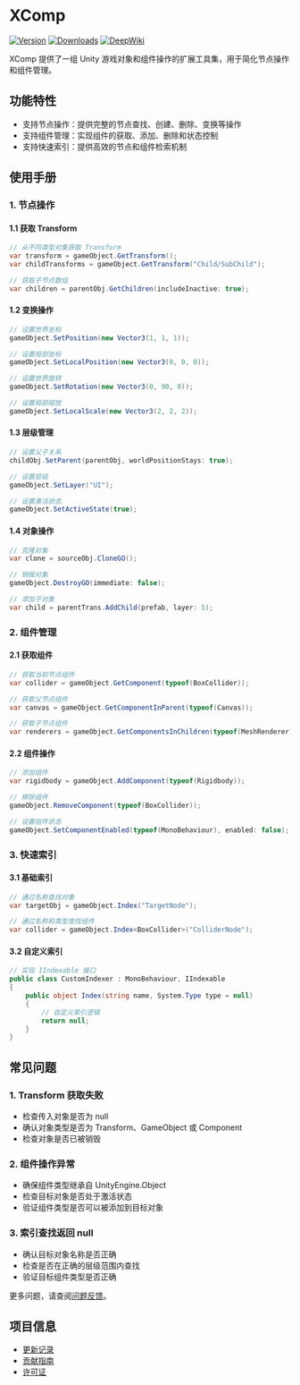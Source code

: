 # XComp

[![Version](https://img.shields.io/npm/v/org.eframework.u3d.util)](https://www.npmjs.com/package/org.eframework.u3d.util)
[![Downloads](https://img.shields.io/npm/dm/org.eframework.u3d.util)](https://www.npmjs.com/package/org.eframework.u3d.util)
[![DeepWiki](https://img.shields.io/badge/DeepWiki-Explore-blue)](https://deepwiki.com/eframework-org/U3D.UTIL)

XComp 提供了一组 Unity 游戏对象和组件操作的扩展工具集，用于简化节点操作和组件管理。

## 功能特性

- 支持节点操作：提供完整的节点查找、创建、删除、变换等操作
- 支持组件管理：实现组件的获取、添加、删除和状态控制
- 支持快速索引：提供高效的节点和组件检索机制

## 使用手册

### 1. 节点操作

#### 1.1 获取 Transform
```csharp
// 从不同类型对象获取 Transform
var transform = gameObject.GetTransform();
var childTransforms = gameObject.GetTransform("Child/SubChild");

// 获取子节点数组
var children = parentObj.GetChildren(includeInactive: true);
```

#### 1.2 变换操作
```csharp
// 设置世界坐标
gameObject.SetPosition(new Vector3(1, 1, 1));

// 设置局部坐标
gameObject.SetLocalPosition(new Vector3(0, 0, 0));

// 设置世界旋转
gameObject.SetRotation(new Vector3(0, 90, 0));

// 设置局部缩放
gameObject.SetLocalScale(new Vector3(2, 2, 2));
```

#### 1.3 层级管理
```csharp
// 设置父子关系
childObj.SetParent(parentObj, worldPositionStays: true);

// 设置层级
gameObject.SetLayer("UI");

// 设置激活状态
gameObject.SetActiveState(true);
```

#### 1.4 对象操作
```csharp
// 克隆对象
var clone = sourceObj.CloneGO();

// 销毁对象
gameObject.DestroyGO(immediate: false);

// 添加子对象
var child = parentTrans.AddChild(prefab, layer: 5);
```

### 2. 组件管理

#### 2.1 获取组件
```csharp
// 获取当前节点组件
var collider = gameObject.GetComponent(typeof(BoxCollider));

// 获取父节点组件
var canvas = gameObject.GetComponentInParent(typeof(Canvas));

// 获取子节点组件
var renderers = gameObject.GetComponentsInChildren(typeof(MeshRenderer));
```

#### 2.2 组件操作
```csharp
// 添加组件
var rigidbody = gameObject.AddComponent(typeof(Rigidbody));

// 移除组件
gameObject.RemoveComponent(typeof(BoxCollider));

// 设置组件状态
gameObject.SetComponentEnabled(typeof(MonoBehaviour), enabled: false);
```

### 3. 快速索引

#### 3.1 基础索引
```csharp
// 通过名称查找对象
var targetObj = gameObject.Index("TargetNode");

// 通过名称和类型查找组件
var collider = gameObject.Index<BoxCollider>("ColliderNode");
```

#### 3.2 自定义索引
```csharp
// 实现 IIndexable 接口
public class CustomIndexer : MonoBehaviour, IIndexable
{
    public object Index(string name, System.Type type = null)
    {
        // 自定义索引逻辑
        return null;
    }
}
```

## 常见问题

### 1. Transform 获取失败
- 检查传入对象是否为 null
- 确认对象类型是否为 Transform、GameObject 或 Component
- 检查对象是否已被销毁

### 2. 组件操作异常
- 确保组件类型继承自 UnityEngine.Object
- 检查目标对象是否处于激活状态
- 验证组件类型是否可以被添加到目标对象

### 3. 索引查找返回 null
- 确认目标对象名称是否正确
- 检查是否在正确的层级范围内查找
- 验证目标组件类型是否正确

更多问题，请查阅[问题反馈](../CONTRIBUTING.md#问题反馈)。

## 项目信息

- [更新记录](../CHANGELOG.md)
- [贡献指南](../CONTRIBUTING.md)
- [许可证](../LICENSE.md) 